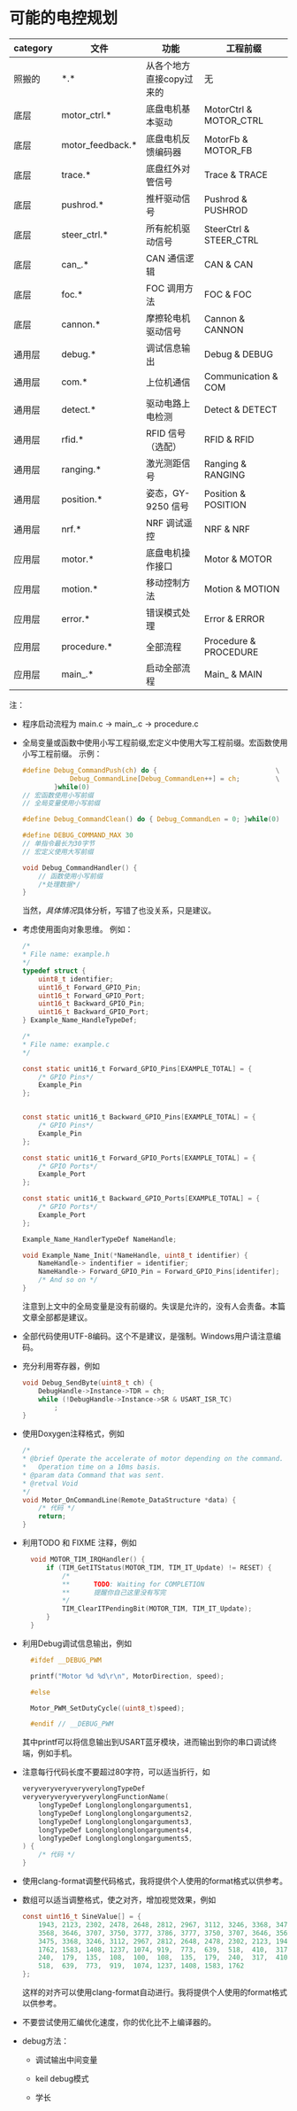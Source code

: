 # 可能的电控规划

| category | 文件             | 功能                     | 工程前缀               |
| -------- | ---------------- | ------------------------ | ---------------------- |
| 照搬的   | \*.*              | 从各个地方直接copy过来的 | 无                     |
| 底层     | motor_ctrl.*     | 底盘电机基本驱动         | MotorCtrl & MOTOR_CTRL |
| 底层     | motor_feedback.* | 底盘电机反馈编码器       | MotorFb & MOTOR_FB     |
| 底层     | trace.*          | 底盘红外对管信号         | Trace & TRACE          |
| 底层     | pushrod.*        | 推杆驱动信号             | Pushrod & PUSHROD      |
| 底层     | steer_ctrl.*     | 所有舵机驱动信号         | SteerCtrl & STEER_CTRL |
| 底层     | can_.*           | CAN 通信逻辑             | CAN & CAN              |
| 底层     | foc.*            | FOC 调用方法             | FOC & FOC              |
| 底层     | cannon.*         | 摩擦轮电机驱动信号       | Cannon & CANNON        |
| 通用层   | debug.*          | 调试信息输出             | Debug & DEBUG          |
| 通用层   | com.*            | 上位机通信               | Communication & COM    |
| 通用层   | detect.*         | 驱动电路上电检测         | Detect & DETECT        |
| 通用层   | rfid.*           | RFID 信号（选配）        | RFID & RFID            |
| 通用层   | ranging.*        | 激光测距信号             | Ranging & RANGING      |
| 通用层   | position.*       | 姿态，GY-9250 信号       | Position & POSITION    |
| 通用层   | nrf.*            | NRF 调试遥控             | NRF & NRF              |
| 应用层   | motor.*          | 底盘电机操作接口         | Motor & MOTOR          |
| 应用层   | motion.*         | 移动控制方法             | Motion & MOTION        |
| 应用层   | error.*          | 错误模式处理             | Error & ERROR          |
| 应用层   | procedure.*      | 全部流程                 | Procedure & PROCEDURE  |
| 应用层   | main_.*          | 启动全部流程             | Main_ & MAIN           |

注：

- 程序启动流程为 main.c -> main_.c -> procedure.c
- 全局变量或函数中使用小写工程前缀,宏定义中使用大写工程前缀。宏函数使用小写工程前缀。
    示例：

    ```c
    #define Debug_CommandPush(ch) do {                              \
                Debug_CommandLine[Debug_CommandLen++] = ch;         \
            }while(0)
    // 宏函数使用小写前缀
    // 全局变量使用小写前缀

    #define Debug_CommandClean() do { Debug_CommandLen = 0; }while(0)

    #define DEBUG_COMMAND_MAX 30
    // 单指令最长为30字节
    // 宏定义使用大写前缀

    void Debug_CommandHandler() {
        // 函数使用小写前缀
        /*处理数据*/
    }
    ```

    当然，*具体情况*具体分析，写错了也没关系，只是建议。

- 考虑使用面向对象思维。
    例如：

    ```c
    /*
    * File name: example.h
    */
    typedef struct {
        uint8_t identifier;
        uint16_t Forward_GPIO_Pin;
        uint16_t Forward_GPIO_Port;
        uint16_t Backward_GPIO_Pin;
        uint16_t Backward_GPIO_Port;
    } Example_Name_HandleTypeDef;

    /*
    * File name: example.c
    */

    const static unit16_t Forward_GPIO_Pins[EXAMPLE_TOTAL] = {
        /* GPIO Pins*/
        Example_Pin
    };
    

    const static unit16_t Backward_GPIO_Pins[EXAMPLE_TOTAL] = {
        /* GPIO Pins*/
        Example_Pin
    };

    const static unit16_t Forward_GPIO_Ports[EXAMPLE_TOTAL] = {
        /* GPIO Ports*/
        Example_Port
    };

    const static unit16_t Backward_GPIO_Ports[EXAMPLE_TOTAL] = {
        /* GPIO Ports*/
        Example_Port
    };

    Example_Name_HandlerTypeDef NameHandle;

    void Example_Name_Init(*NameHandle, uint8_t identifier) {
        NameHandle-> indentifier = identifier;
        NameHandle-> Forward_GPIO_Pin = Forward_GPIO_Pins[identifer];
        /* And so on */
    }
    ```

    注意到上文中的全局变量是没有前缀的。失误是允许的，没有人会责备。本篇文章全部都是建议。
- 全部代码使用UTF-8编码。这个不是建议，是强制。Windows用户请注意编码。
- 充分利用寄存器，例如

    ```c
    void Debug_SendByte(uint8_t ch) {
        DebugHandle->Instance->TDR = ch;
        while (!DebugHandle->Instance->SR & USART_ISR_TC)
            ;
    }
    ```

- 使用Doxygen注释格式，例如

    ```c
    /* 
    * @brief Operate the accelerate of motor depending on the command.
    *   Operation time on a 10ms basis.
    * @param data Command that was sent.
    * @retval Void
    */
    void Motor_OnCommandLine(Remote_DataStructure *data) {
        /* 代码 */
        return;
    }
    ```

- 利用TODO 和 FIXME 注释，例如

  ```c
    void MOTOR_TIM_IRQHandler() {
        if (TIM_GetITStatus(MOTOR_TIM, TIM_IT_Update) != RESET) {
            /*
            **      TODO: Waiting for COMPLETION
            **      提醒你自己这里没有写完
            */
            TIM_ClearITPendingBit(MOTOR_TIM, TIM_IT_Update);
        }
    }
  ```

- 利用Debug调试信息输出，例如

  ```c
    #ifdef __DEBUG_PWM

    printf("Motor %d %d\r\n", MotorDirection, speed);

    #else

    Motor_PWM_SetDutyCycle((uint8_t)speed);

    #endif // __DEBUG_PWM
  ```

  其中printf可以将信息输出到USART蓝牙模块，进而输出到你的串口调试终端，例如手机。

- 注意每行代码长度不要超过80字符，可以适当折行，如

    ```c
    veryveryveryveryverylongTypeDef 
    veryveryveryveryverylongFunctionName(
        longTypeDef Longlonglonglongarguments1,
        longTypeDef Longlonglonglongarguments2,
        longTypeDef Longlonglonglongarguments3,
        longTypeDef Longlonglonglongarguments4,
        longTypeDef Longlonglonglongarguments5,
    ) {
        /* 代码 */
    }
    ```

- 使用clang-format调整代码格式，我将提供个人使用的format格式以供参考。

- 数组可以适当调整格式，使之对齐，增加视觉效果，例如

    ```c
    const uint16_t SineValue[] = {
        1943, 2123, 2302, 2478, 2648, 2812, 2967, 3112, 3246, 3368, 3475,
        3568, 3646, 3707, 3750, 3777, 3786, 3777, 3750, 3707, 3646, 3568,
        3475, 3368, 3246, 3112, 2967, 2812, 2648, 2478, 2302, 2123, 1943,
        1762, 1583, 1408, 1237, 1074, 919,  773,  639,  518,  410,  317,
        240,  179,  135,  108,  100,  108,  135,  179,  240,  317,  410,
        518,  639,  773,  919,  1074, 1237, 1408, 1583, 1762
    };
    ```

    这样的对齐可以使用clang-format自动进行。我将提供个人使用的format格式以供参考。

- 不要尝试使用汇编优化速度，你的优化比不上编译器的。

- debug方法：

  - 调试输出中间变量

  - keil debug模式

  - 学长
